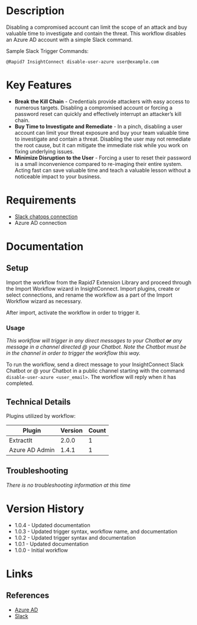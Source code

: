 # Description

Disabling a compromised account can limit the scope of an attack and buy valuable time to investigate and contain the threat. This workflow disables an Azure AD account with a simple Slack command.

Sample Slack Trigger Commands:

`@Rapid7 InsightConnect disable-user-azure user@example.com`

# Key Features

* **Break the Kill Chain** - Credentials provide attackers with easy access to numerous targets. Disabling a compromised account or forcing a password reset can quickly and effectively interrupt an attacker’s kill chain.
* **Buy Time to Investigate and Remediate** - In a pinch, disabling a user account can limit your threat exposure and buy your team valuable time to investigate and contain a threat. Disabling the user may not remediate the root cause, but it can mitigate the immediate risk while you work on fixing underlying issues.
* **Minimize Disruption to the User** - Forcing a user to reset their password is a small inconvenience compared to re-imaging their entire system. Acting fast can save valuable time and teach a valuable lesson without a noticeable impact to your business.

# Requirements

* [Slack chatops connection](https://insightconnect.help.rapid7.com/docs/configure-slack-for-chatops)
* Azure AD connection

# Documentation

## Setup

Import the workflow from the Rapid7 Extension Library and proceed through the Import Workflow wizard in InsightConnect. Import plugins, create or select connections, and rename the workflow as a part of the Import Workflow wizard as necessary.

After import, activate the workflow in order to trigger it.

### Usage

*This workflow will trigger in any direct messages to your Chatbot **or** any message in a channel directed @ your Chatbot. Note the Chatbot must be in the channel in order to trigger the workflow this way.*

To run the workflow, send a direct message to your InsightConnect Slack Chatbot or @ your Chatbot in a public channel starting with the command `disable-user-azure <user_email>`. The workflow will reply when it has completed.

## Technical Details

Plugins utilized by workflow:

|Plugin|Version|Count|
|----|----|--------|
|ExtractIt|2.0.0|1|
|Azure AD Admin|1.4.1|1|

## Troubleshooting

_There is no troubleshooting information at this time_

# Version History

* 1.0.4 - Updated documentation
* 1.0.3 - Updated trigger syntax, workflow name, and documentation
* 1.0.2 - Updated trigger syntax and documentation
* 1.0.1 - Updated documentation
* 1.0.0 - Initial workflow

# Links

## References

* [Azure AD](https://azure.microsoft.com/en-us/services/active-directory/)
* [Slack](https://slack.com)
